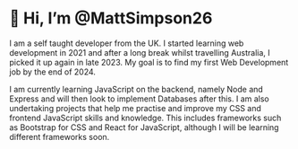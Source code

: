 # 👋 Hi, I’m @MattSimpson26

I am a self taught developer from the UK. I started learning web development in 2021 and after a long break whilst travelling Australia, I picked it up again in late 2023. My goal is to find my first Web Development job by the end of 2024. 

I am currently learning JavaScript on the backend, namely Node and Express and will then look to implement Databases after this. I am also undertaking projects that help me practise and improve my CSS and frontend JavaScript skills and knowledge. This includes frameworks such as Bootstrap for CSS and React for JavaScript, although I will be learning different frameworks soon. 


<!---
MattSimpson26/MattSimpson26 is a ✨ special ✨ repository because its `README.md` (this file) appears on your GitHub profile.
You can click the Preview link to take a look at your changes.
--->
